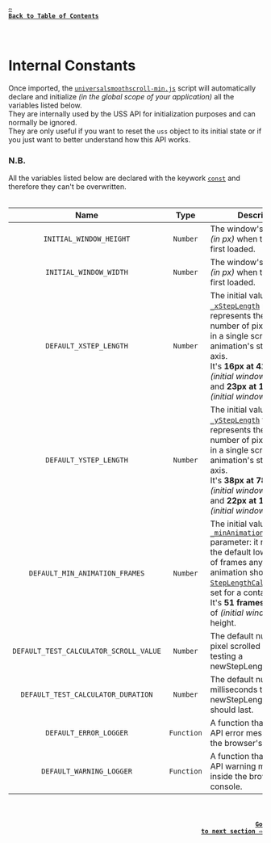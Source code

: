 #### <a href = "https://github.com/CristianDavideConte/universalSmoothScroll#table-of-contents"><code>&#8678; Back to Table of Contents</code></a>
<br/>

# Internal Constants
Once imported, the [`universalsmoothscroll-min.js`](./Download.md) script will automatically declare and initialize _(in the global scope of your application)_ all the variables listed below. <br/>
They are internally used by the USS API for initialization purposes and can normally be ignored. <br/>
They are only useful if you want to reset the `uss` object to its initial state or if you just want to better understand how this API works. <br/>

### N.B.
All the variables listed below are declared with the keywork [`const`](https://developer.mozilla.org/en-US/docs/Web/JavaScript/Reference/Statements/const) and therefore they can't be overwritten.
<br/>
<br/>

Name | Type | Description
:--: | :--: | -----------
`INITIAL_WINDOW_HEIGHT` | `Number` |The window's inner height _(in px)_ when the page is first loaded.
`INITIAL_WINDOW_WIDTH` | `Number` | The window's inner width _(in px)_ when the page is first loaded.
`DEFAULT_XSTEP_LENGTH` | `Number` | The initial value of the [`_xStepLength`](./VariablesAbout.md#_xStepLength) parameter: it represents the default number of pixels scrolled in a single scroll-animation's step on the x-axis. <br/> It's **16px at 412px** of _(initial window's)_ width and **23px at 1920px** of _(initial window's)_ width.
`DEFAULT_YSTEP_LENGTH` | `Number` | The initial value of the [`_yStepLength`](./VariablesAbout.md#_yStepLength) variable: it represents the default number of pixels scrolled in a single scroll-animation's step on the y-axis. <br/> It's **38px at 789px** of _(initial window's)_ height and **22px at 1920px** of _(initial window's)_ height.
`DEFAULT_MIN_ANIMATION_FRAMES` | `Number` | The initial value of the [`_minAnimationFrame`](./VariablesAbout.md#_minAnimationFrame) parameter: it represent the default lowest number of frames any scroll-animation should last if no [`StepLengthCalculator`](./FAQ.md#q-what-is-a-steplengthcalculator-) is set for a container. <br/> It's **51 frames at 929px** of _(initial window's)_ height.
`DEFAULT_TEST_CALCULATOR_SCROLL_VALUE` | `Number` | The default number of pixel scrolled when testing a newStepLengthCalculator.
`DEFAULT_TEST_CALCULATOR_DURATION` | `Number` | The default number of milliseconds the test of a newStepLengthCalculator should last.
`DEFAULT_ERROR_LOGGER` | `Function` | A function that logs the API error messages inside the browser's console.
`DEFAULT_WARNING_LOGGER` | `Function` | A function that logs the API warning messages inside the browser's console.

<br/>

#### <p align="right"><a href = "./VariablesAbout.md"><code>Go to next section &#8680;</code></a></p>
